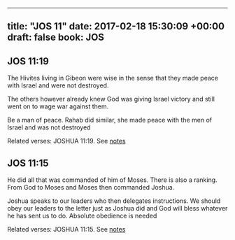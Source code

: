 
---
title: "JOS 11"
date: 2017-02-18 15:30:09 +00:00
draft: false
book: JOS
---

## JOS 11:19

The Hivites living in Gibeon were wise in the sense that they made peace with Israel and were not destroyed.

The others however already knew God was giving Israel victory and still went on to wage war against them.

Be a man of peace. Rahab did similar, she made peace with the men of Israel and was not destroyed

Related verses: JOSHUA 11:19. See [notes](https://my.bible.com/notes/2573422007438532612)


## JOS 11:15

He did all that was commanded of him of Moses. There is also a ranking. From God to Moses and Moses then commanded Joshua.

Joshua speaks to our leaders who then delegates instructions. We should obey our leaders to the letter just as Joshua did and God will bless whatever he has sent us to do. Absolute obedience is needed

Related verses: JOSHUA 11:15. See [notes](https://my.bible.com/notes/2573125238863421838)

